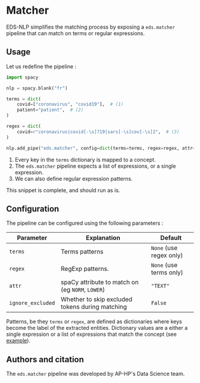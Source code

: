 # Matcher

EDS-NLP simplifies the matching process by exposing a `eds.matcher` pipeline
that can match on terms or regular expressions.

## Usage

Let us redefine the pipeline :

```python
import spacy

nlp = spacy.blank("fr")

terms = dict(
    covid=["coronavirus", "covid19"],  # (1)
    patient="patient",  # (2)
)

regex = dict(
    covid=r"coronavirus|covid[-\s]?19|sars[-\s]cov[-\s]2",  # (3)
)

nlp.add_pipe("eds.matcher", config=dict(terms=terms, regex=regex, attr="LOWER"))
```

1. Every key in the `terms` dictionary is mapped to a concept.
2. The `eds.matcher` pipeline expects a list of expressions, or a single expression.
3. We can also define regular expression patterns.

This snippet is complete, and should run as is.

## Configuration

The pipeline can be configured using the following parameters :

| Parameter         | Explanation                                      | Default                 |
| ----------------- | ------------------------------------------------ | ----------------------- |
| `terms`           | Terms patterns                                   | `None` (use regex only) |
| `regex`           | RegExp patterns.                                 | `None` (use terms only) |
| `attr`            | spaCy attribute to match on (eg `NORM`, `LOWER`) | `"TEXT"`                |
| `ignore_excluded` | Whether to skip excluded tokens during matching  | `False`                 |

Patterns, be they `terms` or `regex`, are defined as dictionaries where keys become the label of the extracted entities. Dictionary values are a either a single expression or a list of expressions that match the concept (see [example](#usage)).

## Authors and citation

The `eds.matcher` pipeline was developed by AP-HP's Data Science team.
